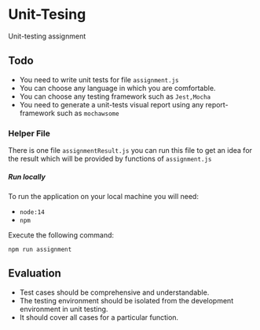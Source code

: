 # Unit-Tesing 

Unit-testing assignment

## Todo

- You need to write unit tests for file `assignment.js`
- You can choose any language in which you are comfortable.
- You can choose any testing framework such as `Jest,Mocha`
- You need to generate a unit-tests visual report using any report-framework such as `mochawsome`  

### Helper File

There is one file `assignmentResult.js` you can run this file to get an idea for the result which will be provided by functions of `assignment.js`
##### Run locally 

To run the application on your local machine you will need:

- `node:14`
- `npm`

Execute the following command:

```
npm run assignment
```

## Evaluation

- Test cases should be comprehensive and understandable.
- The testing environment should be isolated from the development environment in unit testing.
- It should cover all cases for a particular function.





